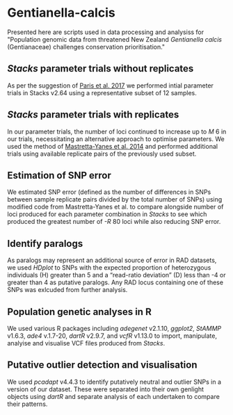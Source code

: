 # Gentianella-calcis
Presented here are scripts used in data processing and analysiss for "Population genomic data from threatened New Zealand *Gentianella calcis* (Gentianaceae) challenges conservation prioritisation."

## *Stacks* parameter trials without replicates
As per the suggestion of [Paris et al. 2017](https://besjournals.onlinelibrary.wiley.com/doi/10.1111/2041-210X.12775) we performed intial parameter trials in Stacks v2.64 using a representative subset of 12 samples.

## *Stacks* parameter trials with replicates
In our parameter trials, the number of loci continued to increase up to *M* 6 in our trials, necessitating an alternative approach to optimise parameters. We used the method of [Mastretta-Yanes et al. 2014](https://onlinelibrary.wiley.com/doi/abs/10.1111/1755-0998.12291) and performed additional trials using available replicate pairs of the previously used subset.

## Estimation of SNP error
We estimated SNP error (defined as the number of differences in SNPs between sample replicate pairs divided by the total number of SNPs) using modified code from Mastretta-Yanes et al. to compare alongside number of loci produced for each parameter combination in *Stacks* to see which produced the greatest number of *-R* 80 loci while also reducing SNP error.

## Identify paralogs
As paralogs may represent an additional source of error in RAD datasets, we used *HDplot* to SNPs with the expected proportion of heterozygous individuals (H) greater than 5 and a “read-ratio deviation” (D) less than -4 or greater than 4 as putative paralogs. Any RAD locus containing one of these SNPs was exlcuded from further analysis.

## Population genetic analyses in R
We used various R packages including *adegenet* v2.1.10, *ggplot2*, *StAMMP* v1.6.3, *ade4* v.1.7-20, *dartR* v2.9.7, and *vcfR* v1.13.0 to import, manipulate, analyise and visualise VCF files produced from *Stacks*.

## Putative outlier detection and visualisation
We used *pcadapt* v4.4.3 to identify putatively neutral and outlier SNPs in a version of our dataset. These were separated into their own genlight objects using *dartR* and separate analysis of each undertaken to compare their patterns.

